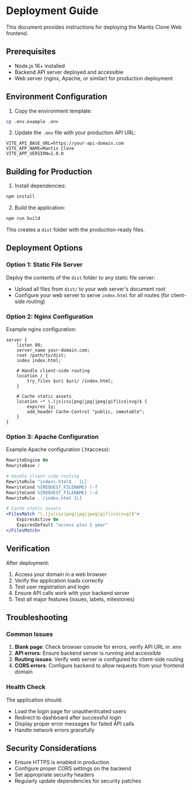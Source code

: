 # Deployment Guide

This document provides instructions for deploying the Mantis Clone Web frontend.

## Prerequisites

- Node.js 16+ installed
- Backend API server deployed and accessible
- Web server (nginx, Apache, or similar) for production deployment

## Environment Configuration

1. Copy the environment template:
```bash
cp .env.example .env
```

2. Update the `.env` file with your production API URL:
```
VITE_API_BASE_URL=https://your-api-domain.com
VITE_APP_NAME=Mantis Clone
VITE_APP_VERSION=1.0.0
```

## Building for Production

1. Install dependencies:
```bash
npm install
```

2. Build the application:
```bash
npm run build
```

This creates a `dist` folder with the production-ready files.

## Deployment Options

### Option 1: Static File Server

Deploy the contents of the `dist` folder to any static file server:

- Upload all files from `dist/` to your web server's document root
- Configure your web server to serve `index.html` for all routes (for client-side routing)

### Option 2: Nginx Configuration

Example nginx configuration:

```nginx
server {
    listen 80;
    server_name your-domain.com;
    root /path/to/dist;
    index index.html;

    # Handle client-side routing
    location / {
        try_files $uri $uri/ /index.html;
    }

    # Cache static assets
    location ~* \.(js|css|png|jpg|jpeg|gif|ico|svg)$ {
        expires 1y;
        add_header Cache-Control "public, immutable";
    }
}
```

### Option 3: Apache Configuration

Example Apache configuration (.htaccess):

```apache
RewriteEngine On
RewriteBase /

# Handle client-side routing
RewriteRule ^index\.html$ - [L]
RewriteCond %{REQUEST_FILENAME} !-f
RewriteCond %{REQUEST_FILENAME} !-d
RewriteRule . /index.html [L]

# Cache static assets
<FilesMatch "\.(js|css|png|jpg|jpeg|gif|ico|svg)$">
    ExpiresActive On
    ExpiresDefault "access plus 1 year"
</FilesMatch>
```

## Verification

After deployment:

1. Access your domain in a web browser
2. Verify the application loads correctly
3. Test user registration and login
4. Ensure API calls work with your backend server
5. Test all major features (issues, labels, milestones)

## Troubleshooting

### Common Issues

1. **Blank page**: Check browser console for errors, verify API URL in .env
2. **API errors**: Ensure backend server is running and accessible
3. **Routing issues**: Verify web server is configured for client-side routing
4. **CORS errors**: Configure backend to allow requests from your frontend domain

### Health Check

The application should:
- Load the login page for unauthenticated users
- Redirect to dashboard after successful login
- Display proper error messages for failed API calls
- Handle network errors gracefully

## Security Considerations

- Ensure HTTPS is enabled in production
- Configure proper CORS settings on the backend
- Set appropriate security headers
- Regularly update dependencies for security patches
